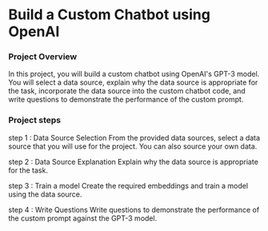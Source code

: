 # Build a Custom Chatbot using OpenAI

### Project Overview
In this project, you will build a custom chatbot using OpenAI's GPT-3 model. You will select a data source, explain why the data source is appropriate for the task, incorporate the data source into the custom chatbot code, and write questions to demonstrate the performance of the custom prompt.

### Project steps

step 1 : Data Source Selection
From the provided data sources, select a data source that you will use for the project. You can also source your own data. 

step 2 : Data Source Explanation
Explain why the data source is appropriate for the task.

step 3 : Train a model
Create the required embeddings and train a model using the data source.

step 4 : Write Questions
Write questions to demonstrate the performance of the custom prompt against the GPT-3 model.

